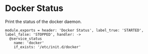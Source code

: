 
# Docker Status

Print the status of the docker daemon.

    module.exports = header: 'Docker Status', label_true: 'STARTED', label_false: 'STOPPED', handler: ->
      @service_status
        name: 'docker'
        if_exists: '/etc/init.d/docker'
